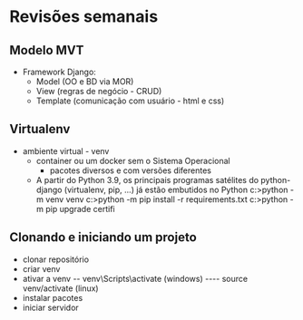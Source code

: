 # Revisões semanais

## Modelo MVT
  - Framework Django:
    - Model (OO e BD via MOR)
    - View (regras de negócio - CRUD)
    - Template (comunicação com usuário - html e css)
## Virtualenv
  - ambiente virtual - venv
    - container ou um docker sem o Sistema Operacional
      - pacotes diversos e com versões diferentes
    - A partir do Python 3.9, os principais programas satélites do python-django (virtualenv, pip, ...) já estão embutidos no Python
        c:\>python -m venv venv
        c:\>python -m pip install -r requirements.txt
        c:\>python -m pip upgrade certifi
## Clonando e iniciando um projeto 
  - clonar repositório
  - criar venv
  - ativar a venv -- venv\Scripts\activate (windows) ---- source venv/activate (linux)
  - instalar pacotes
  - iniciar servidor
